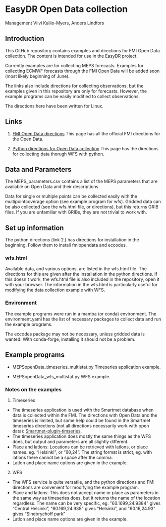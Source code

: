 # EasyDR Open Data collection

Management Viivi Kallio-Myers, Anders Lindfors

## Introduction

This GitHub repository contains examples and directions for FMI Open Data collection. The content is intended for use in the EasyDR project.

Currently examples are for collecting MEPS forecasts. Examples for collecting ECMWF forecasts through the FMI Open Data will be added soon (most likely beginning of June).

The links also include directions for collecting observations, but the examples given in this repository are only for forecasts. However, the example programs can be easily modified to collect observations.

The directions here have been written for Linux.

## Links

1. [FMI Open Data directions](https://en.ilmatieteenlaitos.fi/open-data)
This page has all the official FMI directions for the Open Data.

2. [Python directions for Open Data collection](https://github.com/pnuu/fmiopendata)
This page has the directions for collecting data thorugh WFS with python.

## Data and Parameters

The MEPS_parameters.csv contains a list of the MEPS parameters that are available on Open Data and their descriptions.

Data for single or multiple points can be collected easily with the multipointcoverage option (see example program for wfs). Gridded data can be also collected (see the wfs.html file, or directions), but this returns GRIB files. If you are unfamiliar with GRIBs, they are not trivial to work with.

## Set up information

The python directions (link 2.) has directions for installation in the beginning. Follow them to install fmiopendata and eccodes.

### wfs.html

Available data, and various options, are listed in the wfs.html file. The directions for this are given after the installation in the python directions. If this doesn't work, the wfs.html file is also included in the repository, open it with your browser. The information in the wfs.html is particularly useful for modifying the data collection example with WFS.

### Environment

The example programs were run in a mamba (or conda) environment. The environment.yaml has the list of necessary packages to collect data and run the example programs. 

The eccodes package may not be necessary, unless gridded data is wanted. With conda-forge, installing it should not be a problem.


## Example programs

- MEPSopenData_timeseries_multistat.py
Timeseries application example. 

- MEPSopenData_wfs_multistat.py
WFS example.

### Notes on the examples

1. Timeseries
- The timeseries application is used with the Smartmet database when data is collected within the FMI. The directions with Open Data and the timeseries is limited, but some help could be found in the Smartmet timeseries directions (not all directions necessarily work with open data): [Smartmet-plugin-timseries](https://github.com/fmidev/smartmet-plugin-timeseries). 
- The timeseries application does mostly the same things as the WFS does, but output and parameters are all slightly different.
- Place and latlons: Locations can be retrieved with latlons, or place names. eg. “Helsinki”, or “60,24”. The string format is strict, eg. with latlons there cannot be a space after the comma.
- Latlon and place name options are given in the example.

2. WFS
- The WFS service is quite versatile, and the python directions and FMI directions are convenient for modifying the example program.
- Place and latlons: This does not accept name or place as parameters in the same way as timeseries does, but it returns the name of the location regardless. The name can be very specific, eg. "60.1699,24.9384" gives “Central Helsinki”, "60.169,24.938" gives “Helsinki”, and "60.16,24.93" gives “Sinebrychoff park”
- Latlon and place name options are given in the example.
 
 




